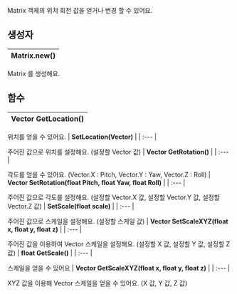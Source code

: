 
Matrix 객체의 위치 회전 값을 얻거나 변경 할 수 있어요. 
## **생성자**

| **Matrix.new()** |
| :--- |

Matrix 를 생성해요. 
## **함수**

| **Vector GetLocation()** |
| :--- |

위치를 얻을 수 있어요. 
| **SetLocation(Vector)** |
| :--- |

주어진 값으로 위치를 설정해요. (설정할 Vector 값) 
| **Vector GetRotation()** |
| :--- |

각도를 얻을 수 있어요. (Vector.X : Pitch, Vector.Y : Yaw, Vector.Z : Roll) 
| **Vector SetRotation(float Pitch, float Yaw, float Roll)** |
| :--- |

주어진 값으로 각도를 설정해요. (설정할 Vector.X 값, 설정할 Vector.Y 값, 설정할 Vector.Z 값) 
| **SetScale(float scale)** |
| :--- |

주어진 값으로 스케일을 설정해요. (설정할 스케일 값) 
| **Vector SetScaleXYZ(float x, float y, float z)** |
| :--- |

주어진 값을 이용하여 Vector 스케일을 설정해요. (설정할 X 값, 설정할 Y 값, 설정할 Z 값) 
| **float GetScale()** |
| :--- |

스케일을 얻을 수 있어요 
| **Vector GetScaleXYZ(float x, float y, float z)** |
| :--- |

XYZ 값을 이용해 Vector 스케일을 얻을 수 있어요. (X 값, Y 값, Z 값) 
